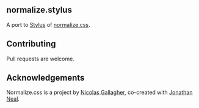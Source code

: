 ## normalize.stylus

A port to [Stylus](https://github.com/learnboost/stylus) of [normalize.css](https://github.com/necolas/normalize.css).

## Contributing

Pull requests are welcome.

## Acknowledgements

Normalize.css is a project by [Nicolas Gallagher](https://github.com/necolas),
co-created with [Jonathan Neal](https://github.com/jonathantneal).